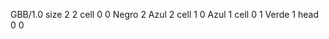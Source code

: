 <gs-board without-header> GBB/1.0
size 2 2
cell 0 0 Negro 2 Azul 2
cell 1 0 Azul 1 
cell 0 1 Verde 1 
head 0 0 </gs-board>
